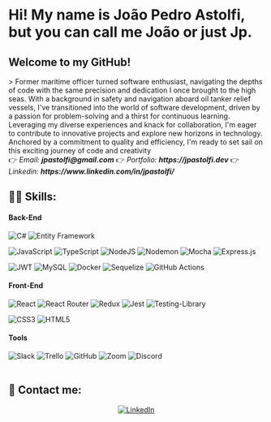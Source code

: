 # Hi! My name is João Pedro Astolfi, but you can call me João or just Jp.

## Welcome to my GitHub!
<!-- <img width=150px src="https://mir-s3-cdn-cf.behance.net/project_modules/max_1200/622ca052071761.59034e74abb36.gif" width="120" align="right"> -->
 <p <!-- align="left" -->>
Former maritime officer turned software enthusiast, navigating the depths of code with the same precision and dedication I once brought to the high seas. With a background in safety and navigation aboard oil tanker relief vessels, I've transitioned into the world of software development, driven by a passion for problem-solving and a thirst for continuous learning. Leveraging my diverse experiences and knack for collaboration, I'm eager to contribute to innovative projects and explore new horizons in technology. Anchored by a commitment to quality and efficiency, I'm ready to set sail on this exciting journey of code and creativity<br/>
 👉 <i>Email: <b>jpastolfi@gmail.com</b></i>
 👉 <i>Portfolio: <b>https://jpastolfi.dev</b></i>
 👉 <i>Linkedin: <b>https://www.linkedin.com/in/jpastolfi/</b></i>

</p>

## 👨‍💻 Skills:<br/>
#### Back-End
![C#](https://img.shields.io/badge/c%23-%2523CCFFE5.svg?style=for-the-badge&logo=microsoft&logoColor=white)
![Entity Framework](https://img.shields.io/badge/entity_framework-F2F4F9?style=for-the-badge&logo=csharp)

![JavaScript](https://img.shields.io/badge/javascript-%23323330.svg?style=for-the-badge&logo=javascript&logoColor=%23F7DF1E)
![TypeScript](https://img.shields.io/badge/TypeScript-007ACC?style=for-the-badge&logo=typescript&logoColor=white)
![NodeJS](https://img.shields.io/badge/node.js-6DA55F?style=for-the-badge&logo=node.js&logoColor=white)
![Nodemon](https://img.shields.io/badge/NODEMON-%23323330.svg?style=for-the-badge&logo=nodemon&logoColor=%BBDEAD)
![Mocha](https://img.shields.io/badge/-mocha-%238D6748?style=for-the-badge&logo=mocha&logoColor=white)
![Express.js](https://img.shields.io/badge/Express-%23323330.svg?style=for-the-badge&logo=javascript&logoColor=%23F7DF1E)


![JWT](https://img.shields.io/badge/JWT-black?style=for-the-badge&logo=JSON%20web%20tokens)
![MySQL](https://img.shields.io/badge/mysql-%2300f.svg?style=for-the-badge&logo=mysql&logoColor=white)
![Docker](https://img.shields.io/badge/docker-%230db7ed.svg?style=for-the-badge&logo=docker&logoColor=white)
![Sequelize](https://img.shields.io/badge/Sequelize-52B0E7?style=for-the-badge&logo=Sequelize&logoColor=white)
![GitHub Actions](https://img.shields.io/badge/GitHub_Actions-2088FF?style=for-the-badge&logo=github-actions&logoColor=white)

#### Front-End
![React](https://img.shields.io/badge/react-%2320232a.svg?style=for-the-badge&logo=react&logoColor=%2361DAFB)
![React Router](https://img.shields.io/badge/React_Router-CA4245?style=for-the-badge&logo=react-router&logoColor=white)
![Redux](https://img.shields.io/badge/redux-%23593d88.svg?style=for-the-badge&logo=redux&logoColor=white)
![Jest](https://img.shields.io/badge/-jest-%23C21325?style=for-the-badge&logo=jest&logoColor=white)
![Testing-Library](https://img.shields.io/badge/-TestingLibrary-%23E33332?style=for-the-badge&logo=testing-library&logoColor=white)

![CSS3](https://img.shields.io/badge/css3-%231572B6.svg?style=for-the-badge&logo=css3&logoColor=white)
![HTML5](https://img.shields.io/badge/html5-%23E34F26.svg?style=for-the-badge&logo=html5&logoColor=white)

#### Tools
![Slack](https://img.shields.io/badge/Slack-4A154B?style=for-the-badge&logo=slack&logoColor=white)
![Trello](https://img.shields.io/badge/Trello-0052CC?style=for-the-badge&logo=trello&logoColor=white)
![GitHub](https://img.shields.io/badge/github-%23121011.svg?style=for-the-badge&logo=github&logoColor=white)
![Zoom](https://img.shields.io/badge/Zoom-2D8CFF?style=for-the-badge&logo=zoom&logoColor=white)
![Discord](https://img.shields.io/badge/Discord-5865F2.svg?style=for-the-badge&logo=Discord&logoColor=white)
<br/>
<br/>

## 👥 Contact me:<br/>
<div style="display: inline_block" align="center">
     
[![LinkedIn](https://img.shields.io/badge/linkedin-%230077B5.svg?style=for-the-badge&logo=linkedin&logoColor=white)](https://www.linkedin.com/in/jpastolfi/)

</div>
